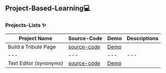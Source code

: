 ##  Project-Based-Learning💻

<!--  |  project Name  | [source-code]() | [Demo]()   --->
### Projects-Lists ✨


| Project Name | Source-Code |   Demo   | Descriptions |
| --- | --- | --- | --- |
| Build a Tribute Page | [source-code](https://github.com/Aj7t/Project-Based-Learning/tree/main/CSS3/Tribute%20Page) |   [Demo](https://codepen.io/aj7t/full/poPvKaW)  | |
| --- | --- | --- | --- |
| Text Editor (synonyms)  | [source-code]() | [Demo](http://aj7t.me/Project-Based-Learning/JS-ES6/Text%20editor/) | |
  
